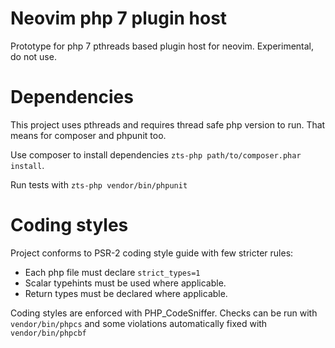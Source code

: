 # Neovim php 7 plugin host
Prototype for php 7 pthreads based plugin host for neovim. Experimental, do not use.

# Dependencies

This project uses pthreads and requires thread safe php version to run. That
means for composer and phpunit too.

Use composer to install dependencies `zts-php path/to/composer.phar install`.

Run tests with `zts-php vendor/bin/phpunit`

# Coding styles

Project conforms to PSR-2 coding style guide with few stricter rules:

- Each php file must declare `strict_types=1`
- Scalar typehints must be used where applicable.
- Return types must be declared where applicable.

Coding styles are enforced with PHP_CodeSniffer. Checks can be run with
`vendor/bin/phpcs` and some violations automatically fixed with
`vendor/bin/phpcbf`

